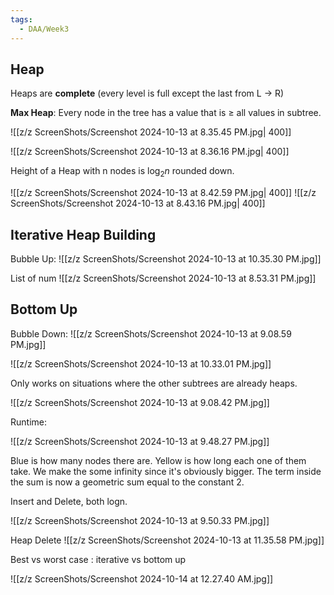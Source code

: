 ```yaml
---
tags:
  - DAA/Week3
---
```

## Heap
Heaps are **complete** (every level is full except the last from L -> R)

**Max Heap**: Every node in the tree has a value that is $\geq$ all values in subtree.

![[z/z ScreenShots/Screenshot 2024-10-13 at 8.35.45 PM.jpg| 400]]

![[z/z ScreenShots/Screenshot 2024-10-13 at 8.36.16 PM.jpg| 400]]

Height of a Heap with n nodes is $\log_{2}n$ rounded down.

![[z/z ScreenShots/Screenshot 2024-10-13 at 8.42.59 PM.jpg| 400]]
![[z/z ScreenShots/Screenshot 2024-10-13 at 8.43.16 PM.jpg| 400]]

## Iterative Heap Building

Bubble Up:
![[z/z ScreenShots/Screenshot 2024-10-13 at 10.35.30 PM.jpg]]

List of num
![[z/z ScreenShots/Screenshot 2024-10-13 at 8.53.31 PM.jpg]]

## Bottom Up

Bubble Down:
![[z/z ScreenShots/Screenshot 2024-10-13 at 9.08.59 PM.jpg]]

![[z/z ScreenShots/Screenshot 2024-10-13 at 10.33.01 PM.jpg]]

Only works on situations where the other subtrees are already heaps.

![[z/z ScreenShots/Screenshot 2024-10-13 at 9.08.42 PM.jpg]]

Runtime:

![[z/z ScreenShots/Screenshot 2024-10-13 at 9.48.27 PM.jpg]]

Blue is how many nodes there are.
Yellow is how long each one of them take.
We make the some infinity since it's obviously bigger.
The term inside the sum is now a geometric sum equal to the constant 2.

Insert and Delete, both logn.

![[z/z ScreenShots/Screenshot 2024-10-13 at 9.50.33 PM.jpg]]

Heap Delete
![[z/z ScreenShots/Screenshot 2024-10-13 at 11.35.58 PM.jpg]]

Best vs worst case : iterative vs bottom up 

![[z/z ScreenShots/Screenshot 2024-10-14 at 12.27.40 AM.jpg]]

